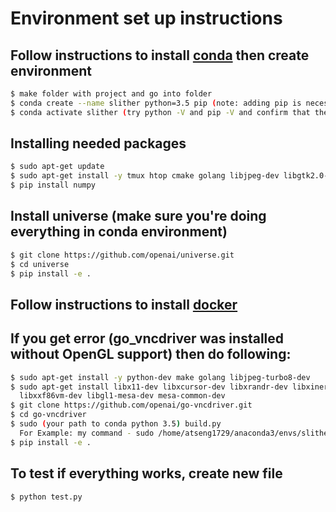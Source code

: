 # Environment set up instructions

## Follow instructions to install [conda](https://www.digitalocean.com/community/tutorials/how-to-install-anaconda-on-ubuntu-18-04-quickstart) then create environment
```sh
$ make folder with project and go into folder
$ conda create --name slither python=3.5 pip (note: adding pip is necessary since you want a local version of pip here)
$ conda activate slither (try python -V and pip -V and confirm that they\'re python 3.5)
```

## Installing needed packages
```sh
$ sudo apt-get update
$ sudo apt-get install -y tmux htop cmake golang libjpeg-dev libgtk2.0-0 ffmpeg
$ pip install numpy
```

## Install universe (make sure you're doing everything in conda environment)
```sh
$ git clone https://github.com/openai/universe.git
$ cd universe
$ pip install -e .
```

## Follow instructions to install [docker](https://www.digitalocean.com/community/tutorials/how-to-install-and-use-docker-on-ubuntu-16-04)

## If you get error (go_vncdriver was installed without OpenGL support) then do following:
```sh
$ sudo apt-get install -y python-dev make golang libjpeg-turbo8-dev
$ sudo apt-get install libx11-dev libxcursor-dev libxrandr-dev libxinerama-dev libxi-dev \
  libxxf86vm-dev libgl1-mesa-dev mesa-common-dev
$ git clone https://github.com/openai/go-vncdriver.git
$ cd go-vncdriver
$ sudo (your path to conda python 3.5) build.py
  For Example: my command - sudo /home/atseng1729/anaconda3/envs/slither/bin/python build.py
$ pip install -e .
```

## To test if everything works, create new file
```sh
$ python test.py
```
